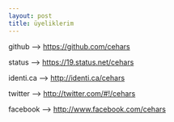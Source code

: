 ```yaml
---
layout: post
title: üyeliklerim
---
```


<p>github --> <a href="https://github.com/cehars">https://github.com/cehars</a></p>
<p>status --> <a href="https://19.status.net/cehars">https://19.status.net/cehars</a></p>
<p>identi.ca --> <a href="http://identi.ca/cehars#!/cehars">http://identi.ca/cehars</a></p>
<p>twitter --> <a href="http://twitter.com/#!/cehars">http://twitter.com/#!/cehars</a></p>
<p>facebook --> <a href="http://www.facebook.com/cehars">http://www.facebook.com/cehars</a></p>
